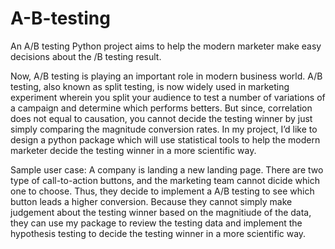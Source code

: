 # A-B-testing
An A/B testing Python project aims to help the modern marketer make easy decisions about the /B testing result.

Now, A/B testing is playing an important role in modern business world. A/B testing, also known as split testing, is now widely used in marketing experiment wherein you split your audience to test a number of variations of a campaign and determine which performs betters. But since, correlation does not equal to causation, you cannot decide the testing winner by just simply comparing the magnitude conversion rates. In my project, I’d like to design a python package which will use statistical tools to help the modern marketer decide the testing winner in a more scientific way.

Sample user case: A company is landing a new landing page. There are two type of call-to-action buttons, and the marketing team cannot dicide which one to choose. Thus, they decide to implement a A/B testing to see which button leads a higher conversion. Because they cannot simply make judgement about the testing winner based on the magnitiude of the data, they can use my package to review the testing data and implement the hypothesis testing to decide the testing winner in a more scientific way. 
